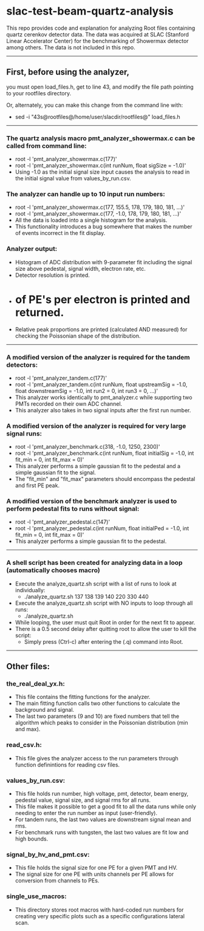 # slac-test-beam-quartz-analysis

This repo provides code and explanation for analyzing Root files containing quartz cerenkov detector data. The data was acquired at SLAC (Stanford Linear Accelerator Center) for the benchmarking of Showermax detector among others. The data is not included in this repo.

---------------------------------------------------------------------------

## First, before using the analyzer, 
you must open load_files.h, get to 
line 43, and modify the file path pointing to your rootfiles directory.

Or, alternately, you can make this change from the command line with:
 -  sed -i "43s@rootfiles@/home/user/slacdir/rootfiles@" load_files.h

---------------------------------------------------------------------------

### The quartz analysis macro pmt_analyzer_showermax.c can be called from command line:
 - root -l 'pmt_analyzer_showermax.c(177)'
 - root -l 'pmt_analyzer_showermax.c(int runNum, float sigSize = -1.0)'
 - Using -1.0 as the initial signal size input causes the analysis
   to read in the initial signal value from values_by_run.csv.

### The analyzer can handle up to 10 input run numbers:
 - root -l 'pmt_analyzer_showermax.c(177, 155.5, 178, 179, 180, 181, ...)'
 - root -l 'pmt_analyzer_showermax.c(177, -1.0, 178, 179, 180, 181, ...)'
 - All the data is loaded into a single histogram for the analysis.
 - This functionality introduces a bug somewhere that makes the number
   of events incorrect in the fit display.

### Analyzer output: 
 - Histogram of ADC distribution with 9-parameter fit including 
   the signal size above pedestal, signal width, electron rate, etc.
 - Detector resolution is printed.
 - # of PE's per electron is printed and returned.
 - Relative peak proportions are printed (calculated AND measured)
   for checking the Poissonian shape of the distribution.

--------------------------------------------------------------------------

### A modified version of the analyzer is required for the tandem detectors:
 - root -l 'pmt_analyzer_tandem.c(177)'
 - root -l 'pmt_analyzer_tandem.c(int runNum, float upstreamSig = -1.0, float downstreamSig = -1.0, int run2 = 0, int run3 = 0, ...)'
 - This analyzer works identically to pmt_analyzer.c while supporting
   two PMTs recorded on their own ADC channel. 
 - This analyzer also takes in two signal inputs after the first run number.

### A modified version of the analyzer is required for very large signal runs:
 - root -l 'pmt_analyzer_benchmark.c(318, -1.0, 1250, 2300)'
 - root -l 'pmt_analyzer_benchmark.c(int runNum, float initialSig = -1.0, int fit_min = 0, int fit_max = 0)'
 - This analyzer performs a simple gaussian fit to the pedestal and a simple gaussian fit 
   to the signal. 
 - The "fit_min" and "fit_max" parameters should encompass the pedestal and first PE peak.

### A modified version of the benchmark analyzer is used to perform pedestal fits to runs without signal:
 - root -l 'pmt_analyzer_pedestal.c(147)'
 - root -l 'pmt_analyzer_pedestal.c(int runNum, float initialPed = -1.0, int fit_min = 0, int fit_max = 0)'
 - This analyzer performs a simple gaussian fit to the pedestal.
--------------------------------------------------------------------------

### A shell script has been created for analyzing data in a loop (automatically chooses macro)
 - Execute the analyze_quartz.sh script with a list of runs to look at individually:
    * ./analyze_quartz.sh 137 138 139 140 220 330 440 
 - Execute the analyze_quartz.sh script with NO inputs to loop through all runs:
    * ./analyze_quartz.sh
 - While looping, the user must quit Root in order for the next fit to appear.
 - There is a 0.5 second delay after quitting root to allow the user to kill the script:
    * Simply press (Ctrl-c) after entering the (.q) command into Root.

--------------------------------------------------------------------------

## Other files:

### the_real_deal_yx.h:  
 - This file contains the fitting functions for the analyzer.
 - The main fitting function calls two other functions to calculate
   the background and signal.
 - The last two parameters (9 and 10) are fixed numbers that tell the 
   algorithm which peaks to consider in the Poissonian distribution 
   (min and max).

### read_csv.h: 
 - This file gives the analyzer access to the run parameters
   through function definintions for reading csv files.

### values_by_run.csv:
 - This file holds run number, high voltage, pmt,
   detector, beam energy, pedestal value, signal size,
   and signal rms for all runs.
 - This file makes it possible to get a good fit to all the data runs
   while only needing to enter the run number as input (user-friendly).
 - For tandem runs, the last two values are downstream signal mean and rms.
 - For benchmark runs with tungsten, the last two values are fit low and high bounds.

### signal_by_hv_and_pmt.csv:
 - This file holds the signal size for one PE
   for a given PMT and HV.
 - The signal size for one PE with units channels per PE 
   allows for conversion from channels to PEs.

### single_use_macros:
 - This directory stores root macros with hard-coded run numbers for creating
   very specific plots such as a specific configurations lateral scan.
